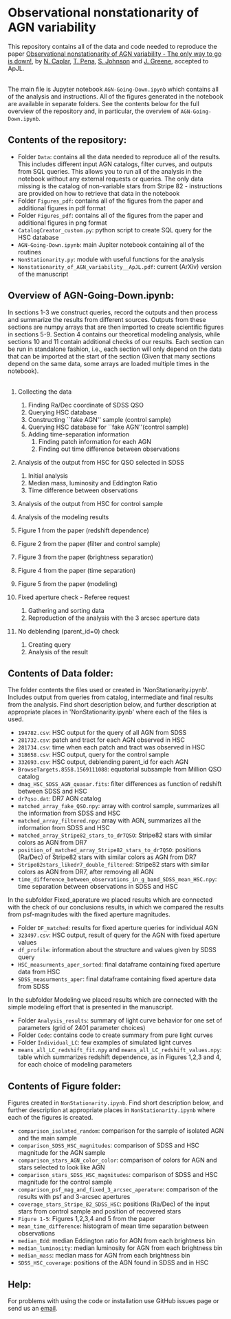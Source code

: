 # Observational nonstationarity of AGN variability



This repository contains all of the data and code needed to reproduce the paper [Observational nonstationarity of AGN variability - The only way to go is down!](https://github.com/nevencaplar/Nonstationarity/blob/master/Observational_Nonstationarity_of_AGN_variability_ApJL.pdf), by [N. Caplar](http://www.ncaplar.com/), [T. Pena](https://github.com/openhearted99), [S. Johnson](https://www.sdjohnson.org) and [J. Greene](https://crispygreene.wixsite.com/jenny), accepted to ApJL. 
<br><br/>

The main file is Jupyter notebook `AGN-Going-Down.ipynb` which contains all of the analysis and instructions. All of the figures generated in the notebook are available in separate folders. See the contents below for the full overview of the repository and, in particular, the overview of `AGN-Going-Down.ipynb`.

## Contents of the repository:

* Folder `Data`: contains all the data needed to reproduce all of the results. This includes different input AGN catalogs, filter curves, and outputs from SQL queries. This allows you to run all of the analysis in the notebook without any external requests or queries. The only data missing is the catalog of non-variable stars from Stripe 82 - instructions are provided on how to retrieve that data in the notebook
* Folder `Figures_pdf`: contains all of the figures from the paper and additional figures in pdf format
* Folder `Figures_pdf`: contains all of the figures from the paper and additional figures in png format
* `CatalogCreator_custom.py`: python script to create SQL query for the HSC database
* `AGN-Going-Down.ipynb`: main Jupiter notebook containing all of the routines
* `NonStationarity.py`: module with useful functions for the analysis
* `Nonstationarity_of_AGN_variability__ApJL.pdf`: current (ArXiv) version of the manuscript

## Overview of AGN-Going-Down.ipynb:

In sections 1-3 we construct queries, record the outputs and then process and summarize the results from different sources. Outputs from these sections are numpy arrays that are then imported to create scientific figures in sections 5-9. Section 4 contains our theoretical modeling analysis, while sections 10 and 11 contain additional checks of our results. Each section can be run in standalone fashion, i.e., each section will only depend on the data that can be imported at the start of the section (Given that many sections depend on the same data, some arrays are loaded multiple times in the notebook).  <br><br/>

1. Collecting the data
	1. Finding Ra/Dec coordinate of SDSS QSO
	1. Querying HSC database
	1. Constructing ``fake AGN'' sample (control sample)
	1. Querying HSC database for ``fake AGN''(control sample)
	1. Adding time-separation information
		1. Finding patch information for each AGN
		1. Finding out time difference between observations

2. Analysis of the output from HSC for QSO selected in SDSS
	1. Initial analysis
	1. Median mass, luminosity and Eddington Ratio
	1. Time difference between observations

3. Analysis of the output from HSC for control sample
4. Analysis of the modeling results
5. Figure 1 from the paper (redshift dependence)
6. Figure 2 from the paper (filter and control sample)
7. Figure 3 from the paper (brightness separation)
8. Figure 4 from the paper (time separation)
9. Figure 5 from the paper (modeling)
10. Fixed aperture check - Referee request
	1. Gathering and sorting data
	2. Reproduction of the analysis with the 3 arcsec aperture data
11. No deblending (parent_id=0) check 
	1. Creating query
	2. Analysis of the result


## Contents of Data folder:

The folder contents the files used or created in 'NonStationarity.ipynb'. Includes output from queries from catalog, intermediate and final results from the analysis. Find short description below, and further description at appropriate places in 'NonStationarity.ipynb' where each of the files is used.

* `194782.csv`: HSC output for the query of all AGN from SDSS
* `281732.csv`: patch and tract for each AGN observed in HSC
* `281734.csv`: time when each patch and tract was observed in HSC
* `318658.csv`: HSC output, query for the control sample
* `332693.csv`: HSC output, deblending parent_id for each AGN
* `BrowseTargets.8558.1569111088`: equatorial subsample from Million QSO catalog
* `dmag_HSC_SDSS_AGN_quasar.fits`: filter differences as function of redshift between SDSS and HSC
* `dr7qso.dat`: DR7 AGN catalog
* `matched_array_fake_QSO.npy`: array with control sample, summarizes all the information from SDSS and HSC
* `matched_array_filtered.npy`: array with AGN, summarizes all the information from SDSS and HSC
* `matched_array_Stripe82_stars_to_dr7QSO`: Stripe82 stars with similar colors as AGN from DR7
* `position_of_matched_array_Stripe82_stars_to_dr7QSO`: positions (Ra/Dec) of Stripe82 stars with similar colors as AGN from DR7
* `Stripe82stars_likedr7_double_filtered`: Stripe82 stars with similar colors as AGN from DR7, after removing all AGN 
* `time_difference_between_observations_in_g_band_SDSS_mean_HSC.npy`: time separation between observations in SDSS and HSC

In the subfolder Fixed_aperature we placed results which are connected with the check of our conclusions results, in which we compared the results from psf-magnitudes with the fixed aperture magnitudes.

* Folder `DF_matched`: results for fixed aperture queries for individual AGN 
* `323497.csv`: HSC output, result of query for the AGN with fixed aperture values
* `df_profile`: information about the structure and values given by  SDSS query
* `HSC_measurments_aper_sorted`: final dataframe containing fixed aperture data from HSC
* `SDSS_measurments_aper`: final dataframe containing fixed aperture data from SDSS

In the subfolder Modeling we placed results which are connected with the simple modeling effort that is presented in the manuscript.

* Folder `Analysis_results`: summary of light curve behavior for one set of parameters (grid of 2401 parameter choices)
* Folder `Code`: contains code to create summary from pure light curves
* Folder `Individual_LC`: few examples of simulated light curves
* `means_all_LC_redshift_fit.npy` and `means_all_LC_redshift_values.npy`: table which summarizes redshift dependence, as in Figures 1,2,3 and 4, for each choice of modeling parameters


## Contents of Figure folder:

Figures created in `NonStationarity.ipynb`. Find short description below, and further description at appropriate places in `NonStationarity.ipynb` where each of the figures is created.

* `comparison_isolated_random`: comparison for the sample of isolated AGN and the main sample
* `comparison_SDSS_HSC_magnitudes`: comparison of SDSS and HSC magnitude for the AGN sample
* `comparison_stars_AGN_color_color`: comparison of colors for AGN and stars selected to look like AGN
* `comparison_stars_SDSS_HSC_magnitudes`: comparison of SDSS and HSC magnitude for the control sample
* `comparison_psf_mag_and_fixed_3_arcsec_aperature`: comparison of the results with psf and 3-arcsec apertures 
* `coverage_stars_Stripe_82_SDSS_HSC`: positions (Ra/Dec) of the input stars from control sample and position of recovered stars
* `Figure 1-5`: Figures 1,2,3,4 and 5 from the paper
* `mean_time_difference`: histogram of mean time separation between observations
* `median_Edd`: median Eddington ratio for AGN from each brightness bin
* `median_luminosity`: median luminosity for AGN from each brightness bin
* `median_mass`: median mass for AGN from each brightness bin
* `SDSS_HSC_coverage`: positions of the AGN found in SDSS and in HSC 

## Help:

For problems with using the code or installation use GitHub issues page or send us an [email](mailto:ncaplar@princeton.edu).
